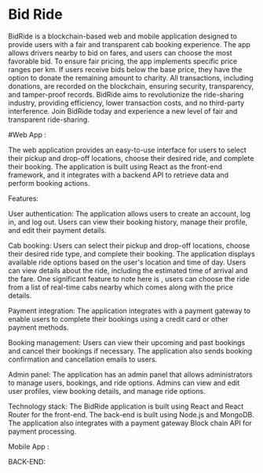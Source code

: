 # Bid Ride

BidRide is a blockchain-based web and mobile application designed to provide users with a fair and transparent cab booking experience. The app allows drivers nearby to bid on fares, and users can choose the most favorable bid. To ensure fair pricing, the app implements specific price ranges per km. If users receive bids below the base price, they have the option to donate the remaining amount to charity. All transactions, including donations, are recorded on the blockchain, ensuring security, transparency, and tamper-proof records. BidRide aims to revolutionize the ride-sharing industry, providing efficiency, lower transaction costs, and no third-party interference. Join BidRide today and experience a new level of fair and transparent ride-sharing.

#Web App :
 
The web application provides an easy-to-use interface for users to select their pickup and drop-off locations, choose their desired ride, and complete their booking. The application is built using React as the front-end framework, and it integrates with a backend API to retrieve data and perform booking actions.

Features:

User authentication: The application allows users to create an account, log in, and log out. Users can view their booking history, manage their profile, and edit their payment details.

Cab booking: Users can select their pickup and drop-off locations, choose their desired ride type, and complete their booking. The application displays available ride options based on the user's location and time of day. Users can view details about the ride, including the estimated time of arrival and the fare. One significant feature to note here is , users can choose the ride from a list of real-time cabs nearby which comes along with the price details.

Payment integration: The application integrates with a payment gateway to enable users to complete their bookings using a credit card or other payment methods.

Booking management: Users can view their upcoming and past bookings and cancel their bookings if necessary. The application also sends booking confirmation and cancellation emails to users.

Admin panel: The application has an admin panel that allows administrators to manage users, bookings, and ride options. Admins can view and edit user profiles, view booking details, and manage ride options.

Technology stack:
The BidRide application is built using React and React Router for the front-end. The back-end is built using Node.js and MongoDB. The application also integrates with a payment gateway Block chain API for payment processing.


Mobile App :





BACK-END:
